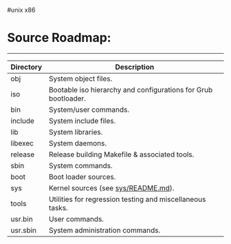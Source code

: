 #unix x86

# Source Roadmap:
---------------
| Directory | Description |
| --------- | ----------- |
| obj | System object files. |
| iso | Bootable iso hierarchy and configurations for Grub bootloader. |
| bin | System/user commands. |
| include | System include files. |
| lib | System libraries. |
| libexec | System daemons. |
| release | Release building Makefile & associated tools. |
| sbin | System commands. |
| boot | Boot loader sources. |
| sys | Kernel sources (see [sys/README.md](sys/README.md)). |
| tools | Utilities for regression testing and miscellaneous tasks. |
| usr.bin | User commands. |
| usr.sbin | System administration commands. |

